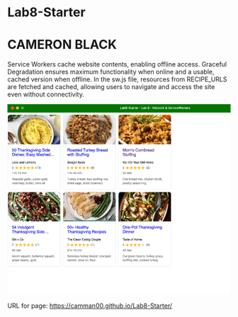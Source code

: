 # Lab8-Starter


# CAMERON BLACK

Service Workers cache website contents, enabling offline access. Graceful Degradation ensures maximum functionality when online and a usable, cached version when offline. In the sw.js file, resources from RECIPE_URLS are fetched and cached, allowing users to navigate and access the site even without connectivity.

![alt text](image.png)

URL for page: https://camman00.github.io/Lab8-Starter/